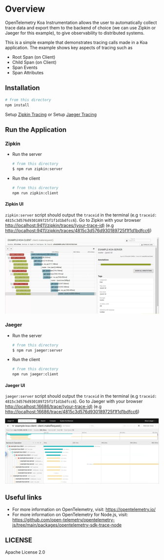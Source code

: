 # Overview

OpenTelemetry Koa Instrumentation allows the user to automatically collect trace data and export them to the backend of choice (we can use Zipkin or Jaeger for this example), to give observability to distributed systems.

This is a simple example that demonstrates tracing calls made in a Koa application. The example
shows key aspects of tracing such as

- Root Span (on Client)
- Child Span (on Client)
- Span Events
- Span Attributes

## Installation

```sh
# from this directory
npm install
```

Setup [Zipkin Tracing](https://zipkin.io/pages/quickstart.html)
or
Setup [Jaeger Tracing](https://www.jaegertracing.io/docs/latest/getting-started/#all-in-one)

## Run the Application

### Zipkin

- Run the server

   ```sh
   # from this directory
   $ npm run zipkin:server
   ```

- Run the client

   ```sh
   # from this directory
   npm run zipkin:client
   ```

#### Zipkin UI

`zipkin:server` script should output the `traceid` in the terminal (e.g `traceid: 4815c3d576d930189725f1f1d1bdfcc6`).
Go to Zipkin with your browser <http://localhost:9411/zipkin/traces/(your-trace-id)> (e.g <http://localhost:9411/zipkin/traces/4815c3d576d930189725f1f1d1bdfcc6>)

<p align="center"><img src="./images/zipkin.jpg?raw=true"/></p>

### Jaeger

- Run the server

   ```sh
   # from this directory
   $ npm run jaeger:server
   ```

- Run the client

   ```sh
   # from this directory
   npm run jaeger:client
   ```

#### Jaeger UI

`jaeger:server` script should output the `traceid` in the terminal (e.g `traceid: 4815c3d576d930189725f1f1d1bdfcc6`).
Go to Jaeger with your browser <http://localhost:16686/trace/(your-trace-id)> (e.g <http://localhost:16686/trace/4815c3d576d930189725f1f1d1bdfcc6>)

<p align="center"><img src="images/jaeger.jpg?raw=true"/></p>

## Useful links

- For more information on OpenTelemetry, visit: <https://opentelemetry.io/>
- For more information on OpenTelemetry for Node.js, visit: <https://github.com/open-telemetry/opentelemetry-js/tree/main/packages/opentelemetry-sdk-trace-node>

## LICENSE

Apache License 2.0
